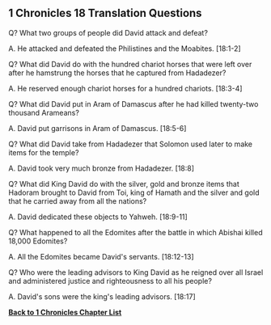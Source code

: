 ## 1 Chronicles 18 Translation Questions ##

Q? What two groups of people did David attack and defeat?

A. He attacked and defeated the Philistines and the Moabites. [18:1-2]

Q? What did David do with the hundred chariot horses that were left over after he hamstrung the horses that he captured from Hadadezer?

A. He reserved enough chariot horses for a hundred chariots. [18:3-4]

Q? What did David put in Aram of Damascus after he had killed twenty-two thousand Arameans?

A. David put garrisons in Aram of Damascus. [18:5-6]

Q? What did David take from Hadadezer that Solomon used later to make items for the temple?

A. David took very much bronze from Hadadezer. [18:8]

Q? What did King David do with the silver, gold and bronze items that Hadoram brought to David from Toi, king of Hamath and the silver and gold that he carried away from all the nations?

A. David dedicated these objects to Yahweh. [18:9-11]

Q? What happened to all the Edomites after the battle in which Abishai killed 18,000 Edomites?

A. All the Edomites became David's servants. [18:12-13]

Q? Who were the leading advisors to King David as he reigned over all Israel and administered justice and righteousness to all his people?

A. David's sons were the king's leading advisors. [18:17]

__[Back to 1 Chronicles Chapter List](./)__

